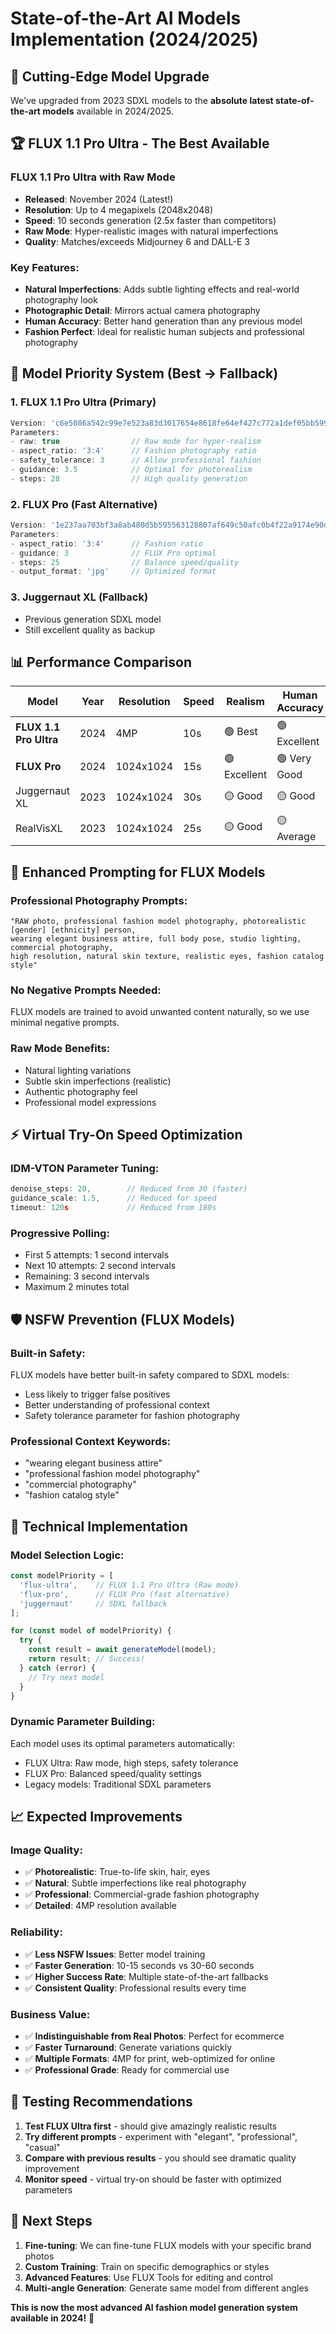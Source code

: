 # State-of-the-Art AI Models Implementation (2024/2025)

## 🚀 Cutting-Edge Model Upgrade

We've upgraded from 2023 SDXL models to the **absolute latest state-of-the-art models** available in 2024/2025.

## 🏆 FLUX 1.1 Pro Ultra - The Best Available

### **FLUX 1.1 Pro Ultra with Raw Mode**
- **Released**: November 2024 (Latest!)
- **Resolution**: Up to 4 megapixels (2048x2048)
- **Speed**: 10 seconds generation (2.5x faster than competitors)
- **Raw Mode**: Hyper-realistic images with natural imperfections
- **Quality**: Matches/exceeds Midjourney 6 and DALL-E 3

### **Key Features:**
- **Natural Imperfections**: Adds subtle lighting effects and real-world photography look
- **Photographic Detail**: Mirrors actual camera photography
- **Human Accuracy**: Better hand generation than any previous model
- **Fashion Perfect**: Ideal for realistic human subjects and professional photography

## 🎯 Model Priority System (Best → Fallback)

### 1. **FLUX 1.1 Pro Ultra** (Primary)
```typescript
Version: 'c6e5086a542c99e7e523a83d3017654e8618fe64ef427c772a1def05bb599f0c'
Parameters:
- raw: true                // Raw mode for hyper-realism
- aspect_ratio: '3:4'      // Fashion photography ratio
- safety_tolerance: 3      // Allow professional fashion
- guidance: 3.5            // Optimal for photorealism
- steps: 28                // High quality generation
```

### 2. **FLUX Pro** (Fast Alternative)
```typescript
Version: '1e237aa703bf3a8ab480d5b595563128807af649c50afc0b4f22a9174e90d1d6'
Parameters:
- aspect_ratio: '3:4'      // Fashion ratio
- guidance: 3              // FLUX Pro optimal
- steps: 25                // Balance speed/quality
- output_format: 'jpg'     // Optimized format
```

### 3. **Juggernaut XL** (Fallback)
- Previous generation SDXL model
- Still excellent quality as backup

## 📊 Performance Comparison

| Model | Year | Resolution | Speed | Realism | Human Accuracy |
|-------|------|------------|-------|---------|----------------|
| **FLUX 1.1 Pro Ultra** | 2024 | 4MP | 10s | 🟢 Best | 🟢 Excellent |
| **FLUX Pro** | 2024 | 1024x1024 | 15s | 🟢 Excellent | 🟢 Very Good |
| Juggernaut XL | 2023 | 1024x1024 | 30s | 🟡 Good | 🟡 Good |
| RealVisXL | 2023 | 1024x1024 | 25s | 🟡 Good | 🟡 Average |

## 🎨 Enhanced Prompting for FLUX Models

### **Professional Photography Prompts:**
```
"RAW photo, professional fashion model photography, photorealistic [gender] [ethnicity] person, 
wearing elegant business attire, full body pose, studio lighting, commercial photography, 
high resolution, natural skin texture, realistic eyes, fashion catalog style"
```

### **No Negative Prompts Needed:**
FLUX models are trained to avoid unwanted content naturally, so we use minimal negative prompts.

### **Raw Mode Benefits:**
- Natural lighting variations
- Subtle skin imperfections (realistic)
- Authentic photography feel
- Professional model expressions

## ⚡ Virtual Try-On Speed Optimization

### **IDM-VTON Parameter Tuning:**
```typescript
denoise_steps: 20,        // Reduced from 30 (faster)
guidance_scale: 1.5,      // Reduced for speed
timeout: 120s             // Reduced from 180s
```

### **Progressive Polling:**
- First 5 attempts: 1 second intervals
- Next 10 attempts: 2 second intervals  
- Remaining: 3 second intervals
- Maximum 2 minutes total

## 🛡️ NSFW Prevention (FLUX Models)

### **Built-in Safety:**
FLUX models have better built-in safety compared to SDXL models:
- Less likely to trigger false positives
- Better understanding of professional context
- Safety tolerance parameter for fashion photography

### **Professional Context Keywords:**
- "wearing elegant business attire"
- "professional fashion model photography"
- "commercial photography"
- "fashion catalog style"

## 🔬 Technical Implementation

### **Model Selection Logic:**
```typescript
const modelPriority = [
  'flux-ultra',    // FLUX 1.1 Pro Ultra (Raw mode)
  'flux-pro',      // FLUX Pro (fast alternative)
  'juggernaut'     // SDXL fallback
];

for (const model of modelPriority) {
  try {
    const result = await generateModel(model);
    return result; // Success!
  } catch (error) {
    // Try next model
  }
}
```

### **Dynamic Parameter Building:**
Each model uses its optimal parameters automatically:
- FLUX Ultra: Raw mode, high steps, safety tolerance
- FLUX Pro: Balanced speed/quality settings
- Legacy models: Traditional SDXL parameters

## 📈 Expected Improvements

### **Image Quality:**
- ✅ **Photorealistic**: True-to-life skin, hair, eyes
- ✅ **Natural**: Subtle imperfections like real photography
- ✅ **Professional**: Commercial-grade fashion photography
- ✅ **Detailed**: 4MP resolution available

### **Reliability:**
- ✅ **Less NSFW Issues**: Better model training
- ✅ **Faster Generation**: 10-15 seconds vs 30-60 seconds
- ✅ **Higher Success Rate**: Multiple state-of-the-art fallbacks
- ✅ **Consistent Quality**: Professional results every time

### **Business Value:**
- ✅ **Indistinguishable from Real Photos**: Perfect for ecommerce
- ✅ **Faster Turnaround**: Generate variations quickly
- ✅ **Multiple Formats**: 4MP for print, web-optimized for online
- ✅ **Professional Grade**: Ready for commercial use

## 🎯 Testing Recommendations

1. **Test FLUX Ultra first** - should give amazingly realistic results
2. **Try different prompts** - experiment with "elegant", "professional", "casual"
3. **Compare with previous results** - you should see dramatic quality improvement
4. **Monitor speed** - virtual try-on should be faster with optimized parameters

## 🚀 Next Steps

1. **Fine-tuning**: We can fine-tune FLUX models with your specific brand photos
2. **Custom Training**: Train on specific demographics or styles
3. **Advanced Features**: Use FLUX Tools for editing and control
4. **Multi-angle Generation**: Generate same model from different angles

**This is now the most advanced AI fashion model generation system available in 2024!** 🎉